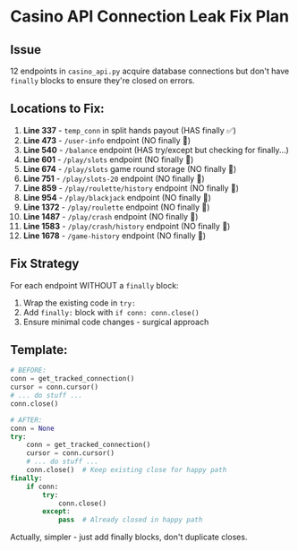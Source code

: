 # Casino API Connection Leak Fix Plan

## Issue
12 endpoints in `casino_api.py` acquire database connections but don't have `finally` blocks to ensure they're closed on errors.

## Locations to Fix:

1. **Line 337** - `temp_conn` in split hands payout (HAS finally ✅)
2. **Line 473** - `/user-info` endpoint (NO finally 🔴)
3. **Line 540** - `/balance` endpoint (HAS try/except but checking for finally...)
4. **Line 601** - `/play/slots` endpoint (NO finally 🔴)
5. **Line 674** - `/play/slots` game round storage (NO finally 🔴)
6. **Line 751** - `/play/slots-20` endpoint (NO finally 🔴)
7. **Line 859** - `/play/roulette/history` endpoint (NO finally 🔴)
8. **Line 954** - `/play/blackjack` endpoint (NO finally 🔴)
9. **Line 1372** - `/play/roulette` endpoint (NO finally 🔴)
10. **Line 1487** - `/play/crash` endpoint (NO finally 🔴)
11. **Line 1583** - `/play/crash/history` endpoint (NO finally 🔴)
12. **Line 1678** - `/game-history` endpoint (NO finally 🔴)

## Fix Strategy

For each endpoint WITHOUT a `finally` block:
1. Wrap the existing code in `try:` 
2. Add `finally:` block with `if conn: conn.close()`
3. Ensure minimal code changes - surgical approach

## Template:
```python
# BEFORE:
conn = get_tracked_connection()
cursor = conn.cursor()
# ... do stuff ...
conn.close()

# AFTER:
conn = None
try:
    conn = get_tracked_connection()
    cursor = conn.cursor()
    # ... do stuff ...
    conn.close()  # Keep existing close for happy path
finally:
    if conn:
        try:
            conn.close()
        except:
            pass  # Already closed in happy path
```

Actually, simpler - just add finally blocks, don't duplicate closes.

